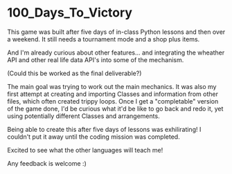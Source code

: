 # 100_Days_To_Victory

This game was built after five days of in-class Python lessons and then over a weekend. 
It still needs a tournament mode and a shop plus items.

And I'm already curious about other features... and integrating the wheather API and other real life data API's into some of the mechanism.

(Could this be worked as the final deliverable?)

The main goal was trying to work out the main mechanics. It was also my first attempt at creating and importing Classes and information from other files, which often created trippy loops. Once I get a "completable" version of the game done, I'd be curious what it'd be like to go back and redo it, yet using potentially different Classes and arrangements. 

Being able to create this after five days of lessons was exhilirating! I couldn't put it away until the coding mission was completed.

Excited to see what the other languages will teach me!

Any feedback is welcome :)
